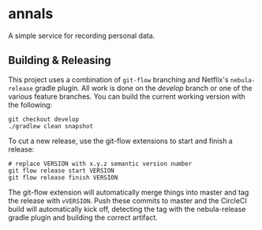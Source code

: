 # annals
A simple service for recording personal data.

## Building & Releasing

This project uses a combination of `git-flow` branching and Netflix's `nebula-release` gradle plugin.  All work is done on the _develop_ branch or one of the various feature branches.  You can build the current working version with the following:

```
git checkout develop
./gradlew clean snapshot
```

To cut a new release, use the git-flow extensions to start and finish a release:

```
# replace VERSION with x.y.z semantic version number
git flow release start VERSION
git flow release finish VERSION
``` 

The git-flow extension will automatically merge things into master and tag the release with `vVERSION`. Push these commits to master and the CircleCI build will automatically kick off, detecting the tag with the nebula-release gradle plugin and building the correct artifact.